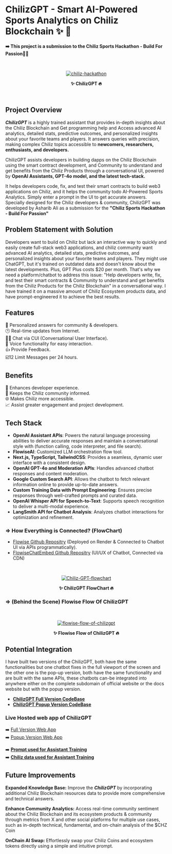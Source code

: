 # ChilizGPT - Smart AI-Powered Sports Analytics on Chiliz Blockchain ✨ 🤖

**➡️ This project is a submission to the Chiliz Sports Hackathon - Build For Passion👨‍💻**

<br>
<p style="text-align: center" align="center">
<a href="https://ibb.co/SP2G0VW"><img src="https://i.ibb.co/bPxDLNq/chiliz-hackathon.png" alt="chiliz-hackathon" border="0"></a>
<div align="center"> <strong> ✨ ChilizGPT 🔥 </strong> </p>
</div>
<br>

## Project Overview

***ChilizGPT*** is a highly trained assistant that provides in-depth insights about the Chiliz Blockchain and Get programming help and Access advanced AI analytics, detailed stats, predictive outcomes, and personalized insights about your favorite teams and players. It answers queries with precision, making complex Chiliz topics accessible to **newcomers, researchers, enthusiasts, and developers.** <br>

ChilizGPT assists developers in building dapps on the Chiliz Blockchain using the smart contract development, and Community to understand and get benefits from the Chiliz Products through a conversational UI, powered by **OpenAI Assistants, GPT-4o model, and the latest tech-stack.** <br>

It helps developers code, fix, and test their smart contracts to build web3 applications on Chiliz, and it helps the community todo AI-Powered Sports Analytics. Simply enter a prompt in the UI to get accurate answers. Specially designed for the Chiliz developers & community, ChilizGPT was developed by Asharib Ali as a submission for the **"Chiliz Sports Hackathon - Build For Passion"** <br>

## Problem Statement with Solution

Developers want to build on Chiliz but lack an interactive way to quickly and easily create full-stack web3 applications, and chiliz community want advanced AI analytics, detailed stats, predictive outcomes, and personalized insights about your favorite teams and players. They might use ChatGPT, but it's trained on outdated data and doesn't know about the latest developments. Plus, GPT Plus costs $20 per month. That's why we need a platform/chatbot to address this issue: "Help developers write, fix, and test their smart contracts & Community to understand and get benefits from the Chiliz Products for the Chiliz Blockchain" in a conversational way. I have trained it on a massive amount of Chiliz Ecosystem products data, and have prompt-engineered it to achieve the best results.

## Features

🎯 Personalized answers for community & developers. <br>
🕒 Real-time updates from Internet. <br>
👨‍💻 Chat via CUI (Conversational User Interface). <br>
🎤 Voice functionality for easy interaction. <br>
👍 Provide Feedback. <br>
☑️12 Limit Messages per 24 hours. <br>

## Benefits

🌟 Enhances developer experience. <br>
📰 Keeps the Chiliz community informed. <br>
🌐 Makes Chiliz more accessible. <br>
📈 Assist greater engagement and project development. <br>

## Tech Stack

- **OpenAI Assistant APIs**: Powers the natural language processing abilities to deliver accurate responses and maintain a conversational style with (function calling, code interpreter, and file search).
- **FlowiseAI**: Customized LLM orchestration flow tool.
- **Next.js, TypeScript, TailwindCSS**: Provides a seamless, dynamic user interface with a consistent design.
- **OpenAI GPT-4o and Moderation APIs**: Handles advanced chatbot responses and content moderation.
- **Google Custom Search API**: Allows the chatbot to fetch relevant information online to provide up-to-date answers.
- **Custom Training Data with Prompt Engineering**: Ensures precise responses through well-crafted prompts and curated data.
- **OpenAI Whisper API for Speech-to-Text**: Supports speech recognition to deliver a multi-modal experience.
- **LangSmith API for Chatbot Analysis**: Analyzes chatbot interactions for optimization and refinement.

### **=> How Everything is Connected? (FlowChart)**

- [Flowise Github Repositry](https://github.com/AsharibAli/flowise) (Deployed on Render & Connected to Chatbot UI via APIs programmatically).
- [FlowiseChatEmbed Github Repositry](https://github.com/AsharibAli/FlowiseChatEmbed) (UI/UX of Chatbot, Connected via CDN)

<br>
<p style="text-align: center" align="center">
<a href="https://ibb.co/71vKKnn"><img src="https://i.ibb.co/9rnWWbb/Chiliz-GPT-flowchart.png" alt="Chiliz-GPT-flowchart" border="0"></a>
<div align="center"> <strong> ✨ ChilizGPT FlowChart 🔥 </strong> </p>
</div>

### **=> (Behind the Scene) Flowise Flow Of ChilizGPT**
<br>
<p style="text-align: center" align="center">
<a href="https://ibb.co/f0PHmF6"><img src="https://i.ibb.co/s3MqLRx/flowise-flow-of-chilizgpt.png" alt="flowise-flow-of-chilizgpt" border="0"></a>
<div align="center"> <strong> ✨ Flowise Flow of ChilizGPT 🔥 </strong> </p>
</div>

## Potential Integration

I have built two versions of the ChilizGPT, both have the same functionalities but one chatbot fixes in the full viewport of the screen and the other one is the pop-up version, both have the same functionality and are built with the same APIs, these chatbots can-be integrated into anywhere either on the complete subdomain of official website or the docs website but with the popup version.

- **[ChilizGPT Full Version CodeBase](./chilizgpt/)**
- **[ChilizGPT Popup Version CodeBase](./chilizgpt-popup/)**

### Live Hosted web app of ChilizGPT

➡️ [Full Version Web App](https://ChilizGPT.vercel.app/) <br>
➡️ [Popup Version Web App](https://ChilizGPT-popup.vercel.app/) <br>

➡️ **[Prompt used for Assistant Training](./prompt-engineering/prompt.md)** <br>
➡️ **[Chiliz data used for Assistant Training](./data/README.md)** <br>

## Future Improvements

**Expanded Knowledge Base:** Improve the ***ChilizGPT*** by incorporating additional Chiliz Blockchain resources data to provide more comprehensive and technical answers.<br>

**Enhance Community Analytics:** Access real-time community sentiment about the Chiliz Blockchain and its ecosystem products & community through metrics from X and other social platforms for multiple use cases, such as in-depth technical, fundamental, and on-chain analysis of the $CHZ Coin<br>

**OnChain AI Swap:** Effortlessly swap your Chiliz Coins and ecosystem tokens directly using a simple and intuitive prompt.